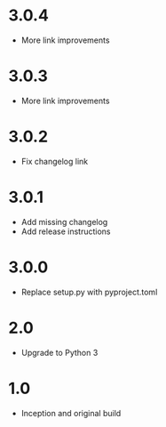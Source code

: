 # 3.0.4

- More link improvements
# 3.0.3

- More link improvements

# 3.0.2

- Fix changelog link

# 3.0.1

- Add missing changelog
- Add release instructions

# 3.0.0

- Replace setup.py with pyproject.toml

# 2.0 

- Upgrade to Python 3


# 1.0

- Inception and original build
